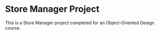 # Store Manager Project

This is a Store Manager project completed for an Object-Oriented Design course.
